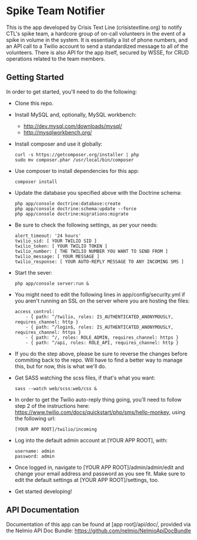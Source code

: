 Spike Team Notifier
===================
This is the app developed by Crisis Text Line (crisistextline.org) to notify CTL's spike team, a hardcore group of on-call volunteers in the event of a spike in volume in the system. It is essentially a list of phone numbers, and an API call to a Twilio account to send a standardized message to all of the volunteers. There is also API for the app itself, secured by WSSE, for CRUD operations related to the team members.

Getting Started
---------------

In order to get started, you'll need to do the following:

* Clone this repo.

* Install MySQL and, optionally, MySQL workbench:
    * http://dev.mysql.com/downloads/mysql/
    * http://mysqlworkbench.org/

* Install composer and use it globally:
    ```
    curl -s https://getcomposer.org/installer | php
    sudo mv composer.phar /usr/local/bin/composer
    ```

* Use composer to install dependencies for this app:
    ```
    composer install
    ```

* Update the database you specified above with the Doctrine schema:
    ```
    php app/console doctrine:database:create
    php app/console doctrine:schema:update --force
    php app/console doctrine:migrations:migrate
    ```

* Be sure to check the following settings, as per your needs:
    ```
    alert_timeout: '24 hours'
    twilio_sid: [ YOUR TWILIO SID ]
    twilio_token: [ YOUR TWILIO TOKEN ]
    twilio_number: [ THE TWILIO NUMBER YOU WANT TO SEND FROM ]
    twilio_message: [ YOUR MESSAGE ]
    twilio_response: [ YOUR AUTO-REPLY MESSAGE TO ANY INCOMING SMS ]
    ```

* Start the sever:
    ```
    php app/console server:run &
    ```

* You might need to edit the following lines in app/config/security.yml if you aren't running an SSL on the server where you are hosting the files:
    ```
    access_control:
        - { path: ^/twilio, roles: IS_AUTHENTICATED_ANONYMOUSLY, requires_channel: http }
        - { path: ^/login$, roles: IS_AUTHENTICATED_ANONYMOUSLY, requires_channel: https }
        - { path: ^/, roles: ROLE_ADMIN, requires_channel: https }
        - { path: ^/api, roles: ROLE_API, requires_channel: http }
    ```

* If you do the step above, please be sure to reverse the changes before commiting back to the repo. Will have to find a better way to manage this, but for now, this is what we'll do.

* Get SASS watching the scss files, if that's what you want:
    ```
    sass --watch web/scss:web/css &
    ```

* In order to get the Twilio auto-reply thing going, you'll need to follow step 2 of the instructions here: https://www.twilio.com/docs/quickstart/php/sms/hello-monkey, using the following url:
    ```
    [YOUR APP ROOT]/twilio/incoming
    ```

* Log into the default admin account at [YOUR APP ROOT], with:
    ```
    username: admin
    password: admin
    ```

* Once logged in, navigate to [YOUR APP ROOT]/admin/admin/edit and change your email address and password as you see fit. Make sure to edit the default settings at [YOUR APP ROOT]/settings, too.

* Get started developing!

API Documentation
-----------------

Documentation of this app can be found at [app root]/api/doc/, provided via the Nelmio API Doc Bundle: https://github.com/nelmio/NelmioApiDocBundle
